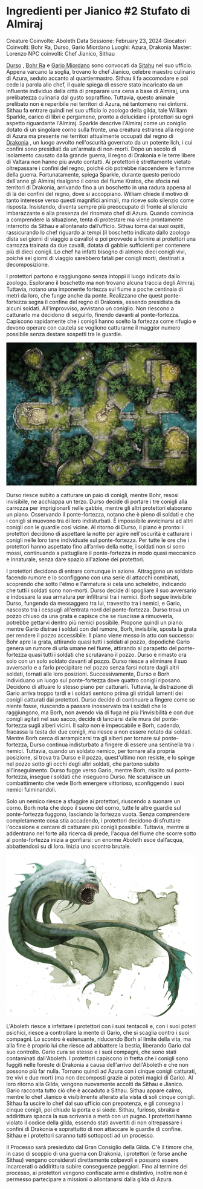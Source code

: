 # Ingredienti per Jianico #2 Stufato di Almiraj

Creature Coinvolte: Aboleth
Data Sessione: February 23, 2024
Giocatori Coinvolti: Bohr Ra, Durso, Gario Miordano
Luoghi: Azura, Drakonia
Master: Lorenzo
NPC coinvolti: Chef Jianico, Sithau

[Durso](Durso%201300f1f2704341b8af557e877374018c.md) , [Bohr Ra](Bohr%20Ra%2064449ef6c46549e9abf62b9d7e01a69d.md) e [Gario Miordano](Gario%20Miordano%20e4415ce5ce8d4e8a834479901942d838.md)  sono convocati da [Sitahu](Sitahu%203e1abded771c4c39a375ae0243478a44.md)  nel suo ufficio. Appena varcano la soglia, trovano lo chef Jianico, celebre maestro culinario di Azura, seduto accanto al quartiermastro. Sithau li fa accomodare e poi cede la parola allo chef, il quale spiega di essere stato incaricato da un influente individuo della città di preparare una cena a base di Almiraj, una prelibatezza culinaria dal gusto sopraffino. Tuttavia, questo animale prelibato non è reperibile nei territori di Azura, né tantomeno nei dintorni. Sithau fa entrare quindi nel suo ufficio lo zoologo della gilda, tale William Sparkle, carico di libri e pergamene, pronto a delucidare i protettori su ogni aspetto riguardante l'Almiraj.
Sparkle descrive l'Almiraj come un coniglio dotato di un singolare corno sulla fronte, una creatura estranea alla regione di Azura ma presente nei territori attualmente occupati dal regno di [Drakonia](Drakonia%207646694c0d12453293a9b7e41d5cdb15.md) , un luogo avvolto nell'oscurità governato da un potente lich, i cui confini sono presidiati da un'armata di non-morti. Dopo un secolo di isolamento causato dalla grande guerra, il regno di Drakonia e le terre libere di Valtara non hanno più avuto contatti. Ai protettori è strettamente vietato oltrepassare i confini del regno, poiché ciò potrebbe riaccendere le fiamme della guerra.
Fortunatamente, spiega Sparkle, durante questo periodo dell'anno gli Almiraj risalgono il corso del fiume Kratos, che sfocia nei territori di Drakonia, arrivando fino a un boschetto in una radura appena al di là dei confini del regno, dove si accoppiano.
William chiede il motivo di tanto interesse verso questi magnifici animali, ma riceve solo silenzio come risposta. Insistendo, diventa sempre più preoccupato di fronte al silenzio imbarazzante e alla presenza del rinomato chef di Azura. Quando comincia a comprendere la situazione, tenta di protestare ma viene prontamente interrotto da Sithau e allontanato dall’ufficio. Sithau torna dai suoi ospiti,  rassicurando lo chef riguardo ai tempi (il boschetto indicato dallo zoologo dista sei giorni di viaggio a cavallo) e poi provvede a fornire ai protettori una carrozza trainata da due cavalli, dotata di gabbie sufficienti per contenere più di dieci conigli. Lo chef ha infatti bisogno di almeno dieci conigli vivi, poiché sei giorni di viaggio sarebbero fatali per conigli morti, destinati a decomposizione.

I protettori partono e raggiungono senza intoppi il luogo indicato dallo zoologo. Esplorano il boschetto ma non trovano alcuna traccia degli Almiraj. Tuttavia, notano una imponente fortezza sul fiume a poche centinaia di metri da loro, che funge anche da ponte. Realizzano che quest ponte-fortezza segna il confine del regno di Drakonia, essendo presidiata da alcuni soldati.
All'improvviso, avvistano un coniglio. Non riescono a catturarlo ma decidono di seguirlo, finendo davanti al ponte-fortezza. Capiscono rapidamente che i conigli hanno scelto la fortezza come rifugio e devono operare con cautela se vogliono catturarne il maggior numero possibile senza destare sospetti tra le guardie.

![Ponte-fortezza.jpg](Ponte-fortezza.jpg)

Durso riesce subito a catturare un paio di conigli, mentre Bohr, resosi invisibile, ne acchiappa un terzo. Durso decide di portare i tre conigli alla carrozza per imprigionarli nelle gabbie, mentre gli altri protettori elaborano un piano. Osservando il ponte-fortezza, notano che è pieno di soldati e che i conigli si muovono tra di loro indisturbati. È impossibile avvicinarsi ad altri conigli con le guardie così vicine.
Al ritorno di Durso, il piano è pronto: i protettori decidono di aspettare la notte per agire nell'oscurità e catturare i conigli nelle loro tane individuate sul ponte-fortezza. Per tutte le ore che i protettori hanno aspettato fino all’arrivo della notte, i soldati non si sono mossi, continuando a pattugliare il ponte-fortezza in modo quasi meccanico e innaturale, senza dare spazio all'azione dei protettori.

I protettori decidono di entrare  comunque in azione. Attraggono un soldato facendo rumore e lo sconfiggono con una serie di attacchi combinati, scoprendo che sotto l'elmo e l'armatura si cela uno scheletro, indicando che tutti i soldati sono non-morti. Durso decide di spogliare il suo avversario e indossare la sua armatura per infiltrarsi tra i nemici. Borh segue invisibile Durso, fungendo da messaggero tra lui, travestito tra i nemici, e Gario, nascosto tra i cespugli all'entrata nord del ponte-fortezza.
Durso trova un pozzo chiuso da una grata e capisce che se riuscisse a rimuoverla, potrebbe gettarvi dentro più nemici possibile. Propone quindi un piano: mentre Gario distrae i soldati con del rumore, Borh, invisibile, sposta la grata per rendere il pozzo accessibile.
Il piano viene messo in atto con successo: Bohr apre la grata,  attirando quasi tutti i soldati al pozzo, dopodichè Gario genera un rumore di urla umane nel fiume, attirando al parapetto del ponte-fortezza quasi tutti i soldati che scrutavano il pozzo. Durso è rimasto ora solo con un solo soldato davanti al pozzo. Durso riesce a eliminare il suo avversario e a farlo precipitare nel pozzo senza farsi notare dagli altri soldati, tornati alle loro posizioni.
Successivamente, Durso e Borh individuano un luogo sul ponte-fortezza dove quattro conigli riposano. Decidono di attuare lo stesso piano per catturarli. Tuttavia, la distrazione di Gario arriva troppo tardi e i soldati sentono prima gli striduli lamenti dei conigli catturati dai protettori. Durso decide di continuare a fingere come se niente fosse, riuscendo a passare inosservato tra i soldati che lo raggiungono, ma Borh, non avendo via di fuga né più l'invisibilità e con due conigli agitati nel suo sacco, decide di lanciarsi dalle mura del ponte-fortezza sugli alberi vicini.
Il salto non è impeccabile e Borh, cadendo, fracassa la testa dei due conigli, ma riesce a non essere notato dai soldati. Mentre Borh cerca di arrampicarsi tra gli alberi per tornare sul ponte-fortezza, Durso continua indisturbato a fingere di essere una sentinella tra  i nemici. Tuttavia, quando un soldato nemico, per tornare alla propria posizione, si trova tra Durso e il pozzo, quest'ultimo non resiste, e lo spinge nel pozzo sotto gli occhi degli altri soldati, che partono subito all'inseguimento.
Durso fugge verso Gario, mentre Borh, risalito sul ponte-fortezza,  insegue i soldati che inseguono Durso. Ne scaturisce un combattimento che vede Borh emergere vittorioso, sconfiggendo i suoi nemici fulminandoli.

Solo un nemico riesce a sfuggire ai protettori, riuscendo a suonare un corno. Borh nota che dopo il suono del corno, tutte le altre guardie sul ponte-fortezza fuggono, lasciando la fortezza vuota. Senza comprendere completamente cosa stia accadendo, i protettori decidono di sfruttare l'occasione e cercare di catturare più conigli possibile. Tuttavia, mentre si addentrano nel forte alla ricerca di prede, l'acqua del fiume che scorre sotto al ponte-fortezza inizia a gonfiarsi: un enorme Aboleth esce dall’acqua, abbattendosi su di loro. Inizia uno scontro brutale.

![ABOLETH.webp](ABOLETH.webp)

L'Aboleth riesce a infettare i protettori con i suoi tentacoli e, con i suoi poteri psichici, riesce a controllare la mente di Gario, che si scaglia contro i suoi compagni. Lo scontro è estenuante, riducendo Borh al limite della vita, ma alla fine è proprio lui che riesce ad abbattere la bestia, liberando Gario dal suo controllo. Gario cura se stesso e i suoi compagni, che sono stati contaminati dall'Aboleth.
I protettori capiscono in fretta che i conigli sono fuggiti nelle foreste di Drakonia a causa dell'arrivo dell'Aboleth e che non possono più far nulla. Tornano quindi ad Azura con i cinque conigli catturati, tre vivi e due morti (ma non decomposti grazie ai poteri magici di Gario).
Al loro ritorno alla Gilda, vengono nuovamente accolti da Sithau e Jianico. Gario racconta tutto ciò che è accaduto a Sithau. Sithau appare calmo, mentre lo chef Jianico è visibilmente alterato alla vista di soli cinque conigli. Sithau fa uscire lo chef dal suo ufficio con prepotenza, e gli consegna i cinque conigli, poi chiude la porta e si siede. Sithau, furioso, sbraita e addirittura spacca la sua scrivania a metà con un pugno. I protettori hanno violato il codice della gilda, essendo stati avvertiti di non oltrepassare i confini di Drakonia e soprattutto di non attaccare le guardie di confine.
Sithau e i protettori saranno tutti sottoposti ad un processo.

Il Processo sarà presieduto dal Gran Consiglio della Gilda.
C'è il timore che, in caso di scoppio di una guerra con Drakonia, i protettori (e forse anche Sithau) vengano considerati direttamente colpevoli e possano essere incarcerati o addirittura subire conseguenze peggiori.
Fino al termine del processo, ai protettori vengono confiscate armi e distintivo, inoltre non è permesso partecipare a missioni o allontanarsi dalla gilda di Azura.